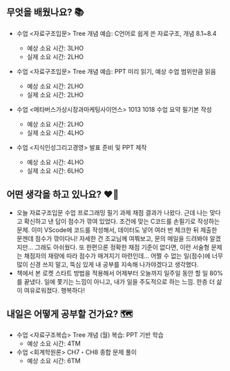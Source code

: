 ## 무엇을 배웠나요? 📚
- 수업 <자료구조입문> Tree 개념 예습: C언어로 쉽게 쓴 자료구조, 개념 8.1~8.4
    - 예상 소요 시간: 3LHO
    - 실제 소요 시간: 2LHO

- 수업 <자료구조입문> Tree 개념 예습: PPT 미리 읽기, 예상 수업 범위만큼 읽음
    - 예상 소요 시간: 2LHO
    - 실제 소요 시간: 2LHO

- 수업 <메타버스가상시장과마케팅사이언스> 1013 1018 수업 요약 필기본 작성
    - 예상 소요 시간: 2LHO
    - 실제 소요 시간: 4LHO

- 수업 <지식인성그리고경영> 발표 준비 및 PPT 제작
    - 예상 소요 시간: 4LHO
    - 실제 소요 시간: 6LHO

## 어떤 생각을 하고 있나요? ❤️‍🔥
- 오늘 자료구조입문 수업 프로그래밍 필기 과제 채점 결과가 나왔다. 근데 나는 맞다고 확신하고 낸 답이 점수가 깎여 있었다. 조건에 맞는 C코드를 손필기로 작성하는 문제. 이미 VScode에 코드를 작성해서, 데이터도 넣어 여러 번 체크한 뒤 제출한 문젠데 점수가 깎이다니! 자세한 건 조교님께 여쭤보고, 문의 메일을 드려봐야 알겠지만... 그래도 아쉬웠다. 또 한편으론 정확한 채점 기준이 없다면, 이런 서술형 문제는 채점자의 재량에 따라 점수가 매겨지기 마련인데... 어쩔 수 없는 일(점수)에 너무 많이 신경 쓰지 말고, 뚝심 있게 내 공부를 지속해 나가야겠다고 생각했다.
- 책에서 본 로켓 스타트 방법을 적용해서 어제부터 오늘까지 일주일 동안 할 일 80%를 끝냈다. 일에 쫓기는 느낌이 아니고, 내가 일을 주도적으로 하는 느낌. 한층 더 삶이 여유로워졌다. 행복하다!

## 내일은 어떻게 공부할 건가요? 🗺
- 수업 <자료구조복습> Tree 개념 (월) 복습: PPT 기반 학습
    - 예상 소요 시간: 4TM
- 수업 <회계학원론> CH7・CH8 종합 문제 풀이
    - 예상 소요 시간: 6TM